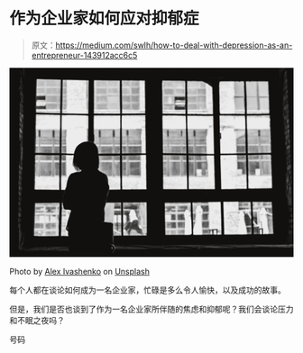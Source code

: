 # 作为企业家如何应对抑郁症

> 原文：<https://medium.com/swlh/how-to-deal-with-depression-as-an-entrepreneur-143912acc6c5>

![](img/48511b793f0bdb33d2a3fede428e9f72.png)

Photo by [Alex Ivashenko](https://unsplash.com/@alexmedia?utm_source=medium&utm_medium=referral) on [Unsplash](https://unsplash.com?utm_source=medium&utm_medium=referral)

每个人都在谈论如何成为一名企业家，忙碌是多么令人愉快，以及成功的故事。

但是，我们是否也谈到了作为一名企业家所伴随的焦虑和抑郁呢？我们会谈论压力和不眠之夜吗？

号码